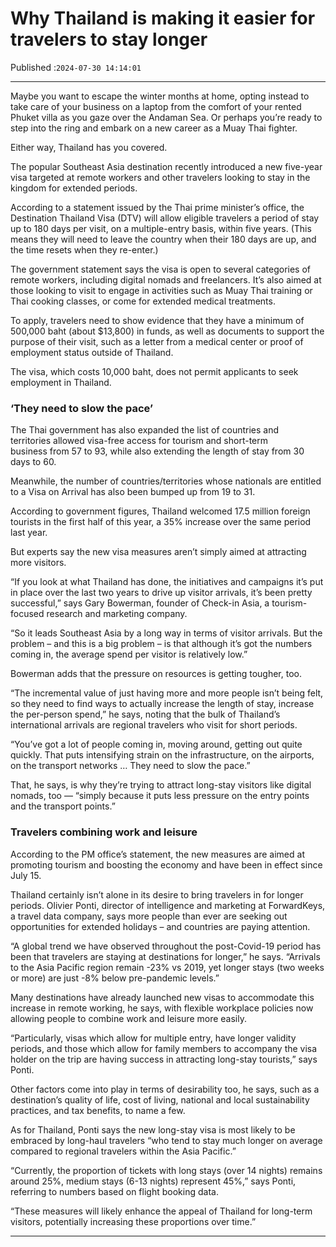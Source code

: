 # Why Thailand is making it easier for travelers to stay longer

Published :`2024-07-30 14:14:01`

---

Maybe you want to escape the winter months at home, opting instead to take care of your business on a laptop from the comfort of your rented Phuket villa as you gaze over the Andaman Sea. Or perhaps you’re ready to step into the ring and embark on a new career as a Muay Thai fighter.

Either way, Thailand has you covered.

The popular Southeast Asia destination recently introduced a new five-year visa targeted at remote workers and other travelers looking to stay in the kingdom for extended periods.

According to a statement issued by the Thai prime minister’s office, the Destination Thailand Visa (DTV) will allow eligible travelers a period of stay up to 180 days per visit, on a multiple-entry basis, within five years. (This means they will need to leave the country when their 180 days are up, and the time resets when they re-enter.)

The government statement says the visa is open to several categories of remote workers, including digital nomads and freelancers. It’s also aimed at those looking to visit to engage in activities such as Muay Thai training or Thai cooking classes, or come for extended medical treatments.

To apply, travelers need to show evidence that they have a minimum of 500,000 baht (about $13,800) in funds, as well as documents to support the purpose of their visit, such as a letter from a medical center or proof of employment status outside of Thailand.

The visa, which costs 10,000 baht, does not permit applicants to seek employment in Thailand.

### ‘They need to slow the pace’

The Thai government has also expanded the list of countries and territories allowed visa-free access for tourism and short-term business from 57 to 93, while also extending the length of stay from 30 days to 60.

Meanwhile, the number of countries/territories whose nationals are entitled to a Visa on Arrival has also been bumped up from 19 to 31.

According to government figures, Thailand welcomed 17.5 million foreign tourists in the first half of this year, a 35% increase over the same period last year.

But experts say the new visa measures aren’t simply aimed at attracting more visitors.

“If you look at what Thailand has done, the initiatives and campaigns it’s put in place over the last two years to drive up visitor arrivals, it’s been pretty successful,” says Gary Bowerman, founder of Check-in Asia, a tourism-focused research and marketing company.

“So it leads Southeast Asia by a long way in terms of visitor arrivals. But the problem – and this is a big problem – is that although it’s got the numbers coming in, the average spend per visitor is relatively low.”

Bowerman adds that the pressure on resources is getting tougher, too.

“The incremental value of just having more and more people isn’t being felt, so they need to find ways to actually increase the length of stay, increase the per-person spend,” he says, noting that the bulk of Thailand’s international arrivals are regional travelers who visit for short periods.

“You’ve got a lot of people coming in, moving around, getting out quite quickly. That puts intensifying strain on the infrastructure, on the airports, on the transport networks … They need to slow the pace.”

That, he says, is why they’re trying to attract long-stay visitors like digital nomads, too — “simply because it puts less pressure on the entry points and the transport points.”

### Travelers combining work and leisure

According to the PM office’s statement, the new measures are aimed at promoting tourism and boosting the economy and have been in effect since July 15.

Thailand certainly isn’t alone in its desire to bring travelers in for longer periods. Olivier Ponti, director of intelligence and marketing at ForwardKeys, a travel data company, says more people than ever are seeking out opportunities for extended holidays – and countries are paying attention.

“A global trend we have observed throughout the post-Covid-19 period has been that travelers are staying at destinations for longer,” he says. “Arrivals to the Asia Pacific region remain -23% vs 2019, yet longer stays (two weeks or more) are just -8% below pre-pandemic levels.”

Many destinations have already launched new visas to accommodate this increase in remote working, he says, with flexible workplace policies now allowing people to combine work and leisure more easily.

“Particularly, visas which allow for multiple entry, have longer validity periods, and those which allow for family members to accompany the visa holder on the trip are having success in attracting long-stay tourists,” says Ponti.

Other factors come into play in terms of desirability too, he says, such as a destination’s quality of life, cost of living, national and local sustainability practices, and tax benefits, to name a few.

As for Thailand, Ponti says the new long-stay visa is most likely to be embraced by long-haul travelers “who tend to stay much longer on average compared to regional travelers within the Asia Pacific.”

“Currently, the proportion of tickets with long stays (over 14 nights) remains around 25%, medium stays (6-13 nights) represent 45%,” says Ponti, referring to numbers based on flight booking data.

“These measures will likely enhance the appeal of Thailand for long-term visitors, potentially increasing these proportions over time.”

---

